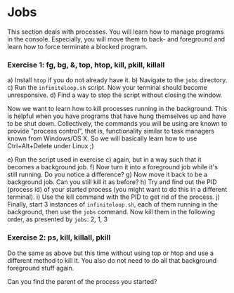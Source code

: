 # Jobs

This section deals with processes. You will learn how to manage programs in the console. Especially, you will move them to back- and foreground and learn how to force terminate a blocked program.

### Exercise 1: fg, bg, &, top, htop, kill, pkill, killall

a) Install `htop` if you do not already have it.
b) Navigate to the `jobs` directory.
c) Run the `infiniteloop.sh` script. Now your terminal should become unresponsive.
d) Find a way to stop the script without closing the window.

Now we want to learn how to kill processes running in the background. This is helpful when you have programs that have hung themselves up and have to be shut down. Collectively, the commands you will be using are known to provide "process control", that is, functionality similar to task managers known from Windows/OS X. So we will basically learn how to use Ctrl+Alt+Delete under Linux ;)

e) Run the script used in exercise c) again, but in a way such that it becomes a background job.
f) Now turn it into a foreground job while it's still running. Do you notice a difference?
g) Now move it back to be a background job. Can you still kill it as before?
h) Try and find out the PID (process id) of your started process (you might want to do this in a different terminal).
i) Use the kill command with the PID to get rid of the process.
j) Finally, start 3 instances of `infiniteloop.sh`, each of them running in the background, then use the `jobs` command. Now kill them in the following order, as presented by `jobs`: 2, 1, 3 

### Exercise 2: ps, kill, killall, pkill

Do the same as above but this time without using top or htop and use a different method to kill it. You also do not need to do all that background foreground stuff again.

Can you find the parent of the process you started?
